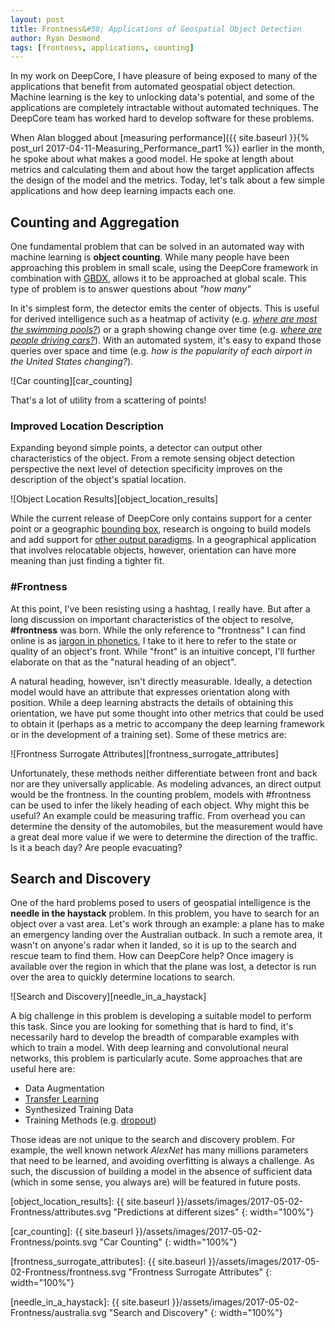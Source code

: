 ```yaml
---
layout: post
title: Frontness&#58; Applications of Geospatial Object Detection
author: Ryan Desmond
tags: [frontness, applications, counting]
---
```


In my work on DeepCore, I have pleasure of being exposed to many of the applications that benefit from automated geospatial object detection. Machine learning is the key to unlocking data's potential, and some of the applications are completely intractable without automated techniques. The DeepCore team has worked hard to develop software for these problems. 

When Alan blogged about [measuring performance]({{ site.baseurl }}{% post_url 2017-04-11-Measuring_Performance_part1 %}) earlier in the month, he spoke about what makes a good model. He spoke at length about metrics and calculating them and about how the target application affects the design of the model and the metrics. Today, let's talk about a few simple applications and how deep learning impacts each one.


## Counting and Aggregation

One fundamental problem that can be solved in an automated way with machine learning is **object counting**. While many people have been approaching this problem in small scale, using the DeepCore framework in combination with [GBDX](http://platform.digitalglobe.com/gbdx/), allows it to be approached at global scale. This type of problem is to answer questions about *"how many"* 


In it's simplest form, the detector emits the center of objects. This is useful for derived intelligence such as a heatmap of activity (e.g. [*where are most the swimming pools?*](https://platform.digitalglobe.com/gbdx-poolnet-identifying-pools-satellite-imagery/)) or a graph showing change over time (e.g. [*where are people driving cars?*](https://medium.com/the-downlinq/car-localization-and-counting-with-overhead-imagery-an-interactive-exploration-9d5a029a596b)). With an automated system, it's easy to expand those queries over space and time (e.g. *how is the popularity of each airport in the United States changing?*).

![Car counting][car_counting]

That's a lot of utility from a scattering of points!  


### Improved Location Description

Expanding beyond simple points, a detector can output other characteristics of the object. From a remote sensing object detection perspective the next level of detection specificity improves on the description of the object's spatial location.
 
![Object Location Results][object_location_results]

While the current release of DeepCore only contains support for a center point or a geographic [bounding box](http://wiki.openstreetmap.org/wiki/Bounding_Box), research is ongoing to build models and add support for [other output paradigms](https://crowdsourcing.topcoder.com/spacenet). In a geographical application that involves relocatable objects, however, orientation can have more meaning than just finding a tighter fit.
 

### #Frontness

At this point, I've been resisting using a hashtag, I really have. But after a long discussion on important characteristics of the object to resolve, **#frontness** was born. While the only reference to "frontness" I can find online is as [jargon in phonetics](https://www.uni-due.de/ELE/Phonetics.htm), I take to it here to refer to the state or quality of an object's front. While "front" is an intuitive concept, I'll further elaborate on that as the "natural heading of an object".

A natural heading, however, isn't directly measurable. Ideally, a detection model would have an attribute that expresses orientation along with position. While a deep learning abstracts the details of obtaining this orientation, we have put some thought into other metrics that could be used to obtain it (perhaps as a metric to accompany the deep learning framework or in the development of a training set). Some of these metrics are:

![Frontness Surrogate Attributes][frontness_surrogate_attributes]

Unfortunately, these methods neither differentiate between front and back nor are they universally applicable. As modeling advances, an direct output would be the frontness. In the counting problem, models with #frontness can be used to infer the likely heading of each object. Why might this be useful?  An example could be measuring traffic. From overhead you can determine the density of the automobiles, but the measurement would have a great deal more value if we were to determine the direction of the traffic. Is it a beach day?  Are people evacuating?


## Search and Discovery

One of the hard problems posed to users of geospatial intelligence is the **needle in the haystack** problem. In this problem, you have to search for an object over a vast area. Let's work through an example: a plane has to make an emergency landing over the Australian outback. In such a remote area, it wasn't on anyone's radar when it landed, so it is up to the search and rescue team to find them. How can DeepCore help?  Once imagery is available over the region in which that the plane was lost, a detector is run over the area to quickly determine locations to search.

![Search and Discovery][needle_in_a_haystack]

A big challenge in this problem is developing a suitable model to perform this task. Since you are looking for something that is hard to find, it's necessarily hard to develop the breadth of comparable examples with which to train a model. With deep learning and convolutional neural networks, this problem is particularly acute. Some approaches that are useful here are:

 - Data Augmentation
 - [Transfer Learning](http://cs231n.github.io/transfer-learning/)
 - Synthesized Training Data
 - Training Methods (e.g. [dropout](http://jmlr.org/papers/v15/srivastava14a.html))

Those ideas are not unique to the search and discovery problem. For example, the well known network *AlexNet* has many millions parameters that need to be learned, and avoiding overfitting is always a challenge. As such, the discussion of building a model in the absence of sufficient data (which in some sense, you always are) will be featured in future posts.



[object_location_results]: {{ site.baseurl }}/assets/images/2017-05-02-Frontness/attributes.svg "Predictions at different sizes"
{: width="100%"}

[car_counting]: {{ site.baseurl }}/assets/images/2017-05-02-Frontness/points.svg "Car Counting"
{: width="100%"}

[frontness_surrogate_attributes]: {{ site.baseurl }}/assets/images/2017-05-02-Frontness/frontness.svg "Frontness Surrogate Attributes"
{: width="100%"}

[needle_in_a_haystack]: {{ site.baseurl }}/assets/images/2017-05-02-Frontness/australia.svg "Search and Discovery"
{: width="100%"}